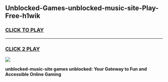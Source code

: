 
## Unblocked-Games-unblocked-music-site-Play-Free-h1wik
<h3>
<a href="https://premium76.site?title=unblocked-music-site&ref=20M">CLICK TO PLAY</a></h3>
<hr>

<h3>
<a href="https://premium76.site?title=unblocked-music-site&ref=20M">CLICK 2 PLAY</a>
  
</h3>

<a href="https://premium76.site?title=unblocked-music-site&ref=19M"><img src="https://clearcache.store/games.png"></a>


**unblocked-music-site games unblocked: Your Gateway to Fun and Accessible Online Gaming**
